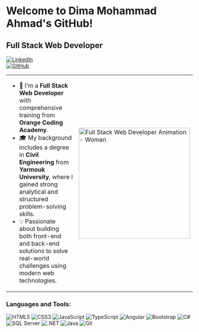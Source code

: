 # Welcome to Dima Mohammad Ahmad's GitHub!

## Full Stack Web Developer

[![LinkedIn](https://img.shields.io/badge/LinkedIn-blue?style=flat&logo=linkedin)](https://www.linkedin.com/in/dima-ahmad-3b2152270/)  
[![GitHub](https://img.shields.io/badge/GitHub-black?style=flat&logo=github)](https://github.com/dimamohamad)

<table>
  <tr>
    <td style="vertical-align: top;">
      <ul>
        <li>🌟 I'm a <strong>Full Stack Web Developer</strong> with comprehensive training from <strong>Orange Coding Academy</strong>.</li>
        <li>🎓 My background includes a degree in <strong>Civil Engineering</strong> from <strong>Yarmouk University</strong>, where I gained strong analytical and structured problem-solving skills.</li>
        <li>💡 Passionate about building both front-end and back-end solutions to solve real-world challenges using modern web technologies.</li>
      </ul>
    </td>
    <td>
      <img src="https://media.giphy.com/media/RbDKaczqWovIugyJmW/giphy.gif" alt="Full Stack Web Developer Animation - Woman" width="300"/>
    </td>
  </tr>
</table>

### Languages and Tools:

<p align="left">
  <img src="https://img.icons8.com/color/48/000000/html-5.png" alt="HTML5"/>
  <img src="https://img.icons8.com/color/48/000000/css3.png" alt="CSS3"/>
  <img src="https://img.icons8.com/color/48/000000/javascript.png" alt="JavaScript"/>
  <img src="https://img.icons8.com/color/48/000000/typescript.png" alt="TypeScript"/>
  <img src="https://img.icons8.com/color/48/000000/angularjs.png" alt="Angular"/>
  <img src="https://img.icons8.com/color/48/000000/bootstrap.png" alt="Bootstrap"/>
  <img src="https://img.icons8.com/color/48/000000/c-sharp-logo.png" alt="C#"/>
  <img src="https://img.icons8.com/color/48/000000/sql.png" alt="SQL Server"/>
  <img src="https://img.icons8.com/fluency/48/000000/net-framework.png" alt=".NET"/>

  <img src="https://img.icons8.com/color/48/000000/java-coffee-cup-logo.png" alt="Java"/>
  <img src="https://img.icons8.com/color/48/000000/git.png" alt="Git"/>
</p>

